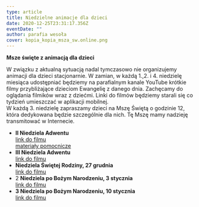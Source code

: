 ```yaml
---
type: article
title: Niedzielne animacje dla dzieci
date: 2020-12-25T23:31:17.356Z
eventDate: ""
author: parafia wesoła
cover: kopia_kopia_msza_sw.online.png
---
```

<!--StartFragment-->

**Msze święte z animacją dla dzieci**

W związku z aktualną sytuacją nadal tymczasowo nie organizujemy animacji dla dzieci stacjonarnie. W zamian, w każdą 1.,2. i 4. niedzielę miesiąca udostępniać będziemy na parafialnym kanale YouTube krótkie filmy przybliżające dzieciom Ewangelię z danego dnia. Zachęcamy do oglądania filmików wraz z dziećmi. Linki do filmów będziemy starali się co tydzień umieszczać w aplikacji mobilnej.\
W każdą 3. niedzielę zapraszamy dzieci na Mszę Świętą o godzinie 12, która dedykowana będzie szczególnie dla nich. Tę Mszę mamy nadzieję transmitować w Internecie.

* **II Niedziela Adwentu**\
  [link do filmu](https://youtu.be/gUo5uKMitJ4)\
  [materiały pomocnicze](https://drive.google.com/drive/folders/1SulE5jIjKn1Eluhn0Dp6XtvYXAjGGiaB?usp=sharing)
* **III Niedziela Adwentu**\
  [link do filmu](https://youtu.be/Fh0C_mXmDxw)
* **Niedziela Świętej Rodziny, 27 grudnia**\
  [link do filmu](https://youtu.be/x-SnoFJRotc)
* 2 **Niedziela po Bożym Narodzeniu, 3 stycznia**\
  [link do filmu](https://youtu.be/GEw3reWRPWw)
* **3 Niedziela po Bożym Narodzeniu, 10 stycznia**\
  [link do filmu](https://youtu.be/aUk_qi34n5A)

<!--EndFragment-->